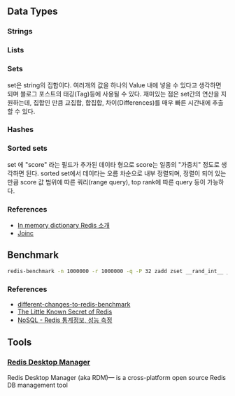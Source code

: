 
## Data Types

### Strings

### Lists

### Sets

set은 string의 집합이다. 여러개의 값을 하나의 Value 내에 넣을 수 있다고 생각하면 되며 블로그 포스트의 태깅(Tag)등에 사용될 수 있다. 재미있는 점은 set간의 연산을 지원하는데, 집합인 만큼 교집합, 합집합, 차이(Differences)를 매우 빠른 시간내에 추출할 수 있다.

### Hashes

### Sorted sets

set 에 "score" 라는 필드가 추가된 데이타 형으로 score는 일종의 "가중치" 정도로 생각하면 된다. sorted set에서 데이타는 오름 차순으로 내부 정렬되며, 정렬이 되어 있는 만큼 score 값 범위에 따른 쿼리(range query), top rank에 따른 query 등이 가능하다.

### References

- [In memory dictionary Redis 소개](http://bcho.tistory.com/654)
- [Joinc](http://www.joinc.co.kr/modules/moniwiki/wiki.php/man/12/REDIS/IntroDataType)

## Benchmark

```bash
redis-benchmark -n 1000000 -r 1000000 -q -P 32 zadd zset __rand_int__ __rand_int__
```

### References

- [different-changes-to-redis-benchmark](http://grokbase.com/t/gg/redis-db/1388j6whz7/different-changes-to-redis-benchmark)
- [The Little Known Secret of Redis](http://nosql.mypopescu.com/post/16061147078/the-little-known-secret-of-redis)
- [NoSQL - Redis 통계정보, 성능 측정](http://develop.sunshiny.co.kr/1003)

## Tools

### [Redis Desktop Manager](http://redisdesktop.com/)

Redis Desktop Manager (aka RDM)— is a cross-platform open source Redis DB management tool
